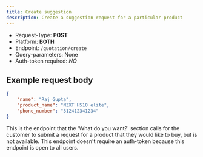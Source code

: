 ```yaml
---
title: Create suggestion
description: Create a suggestion request for a particular product
---
```


- Request-Type: **POST**
- Platform: **BOTH**
- Endpoint: `/quotation/create`
- Query-parameters: None
- Auth-token required: *NO*

## Example request body
```json
{
    "name": "Raj Gupta",
    "product_name": "NZXT H510 elite",
    "phone_number": "312412341234"
}
```
This is the endpoint that the 'What do you want?' section calls for the customer to submit a request for a product that they would like to buy, but is not available. This endpoint doesn't require an auth-token because this endpoint is open to all users.
